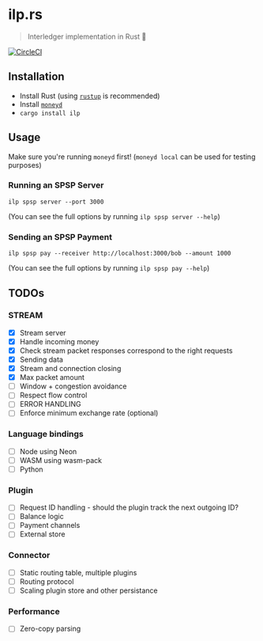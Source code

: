 # ilp.rs
> Interledger implementation in Rust :money_with_wings:

[![CircleCI](https://circleci.com/gh/emschwartz/ilp-rs.svg?style=shield)](https://circleci.com/gh/emschwartz/ilp-rs)

## Installation
- Install Rust (using [`rustup`](https://rustup.rs/) is recommended)
- Install [`moneyd`](https://github.com/interledgerjs/moneyd)
- `cargo install ilp`

## Usage

Make sure you're running `moneyd` first! (`moneyd local` can be used for testing purposes)

### Running an SPSP Server

`ilp spsp server --port 3000`

(You can see the full options by running `ilp spsp server --help`)

### Sending an SPSP Payment

`ilp spsp pay --receiver http://localhost:3000/bob --amount 1000`

(You can see the full options by running `ilp spsp pay --help`)

## TODOs

### STREAM

- [x] Stream server
- [x] Handle incoming money
- [x] Check stream packet responses correspond to the right requests
- [x] Sending data
- [x] Stream and connection closing
- [x] Max packet amount
- [ ] Window + congestion avoidance
- [ ] Respect flow control
- [ ] ERROR HANDLING
- [ ] Enforce minimum exchange rate (optional)

### Language bindings
- [ ] Node using Neon
- [ ] WASM using wasm-pack
- [ ] Python

### Plugin

- [ ] Request ID handling - should the plugin track the next outgoing ID?
- [ ] Balance logic
- [ ] Payment channels
- [ ] External store

### Connector

- [ ] Static routing table, multiple plugins
- [ ] Routing protocol
- [ ] Scaling plugin store and other persistance

### Performance

- [ ] Zero-copy parsing